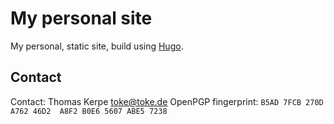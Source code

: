 # My personal site

My personal, static site, build using [Hugo](https://gohugo.io).

## Contact

Contact: Thomas Kerpe [toke@toke.de](mailto:toke@toke.de)
OpenPGP fingerprint: `B5AD 7FCB 270D A762 46D2  A8F2 B0E6 5607 ABE5 7238`
